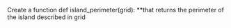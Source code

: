 Create a function def island_perimeter(grid): 
**that returns the perimeter of the island described in grid
